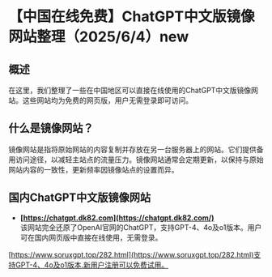 # 【中国在线免费】ChatGPT中文版镜像网站整理（2025/6/4）new

## 概述
在这里，我们整理了一些在中国地区可以直接在线使用的ChatGPT中文版镜像网站。这些网站均为免费的网页版，用户无需登录即可访问。

## 什么是镜像网站？
镜像网站是指将原始网站的内容复制并存放在另一台服务器上的网站。它们提供备用访问途径，以减轻主站点的流量压力。镜像网站通常会定期更新，以保持与原始网站内容的一致性，更新频率因镜像站点的设置而异。

## 国内ChatGPT中文版镜像网站
- **[https://chatgpt.dk82.com](https://chatgpt.dk82.com/)**  
  该网站完全还原了OpenAI官网的ChatGPT，支持GPT-4、4o及o1版本。用户可在国内网页版中直接在线使用，无需登录。
  
[https://www.soruxgpt.top/282.html](https://www.soruxgpt.top/282.html)支持GPT-4、4o及o1版本.新用户注册可以免费试用。
  
